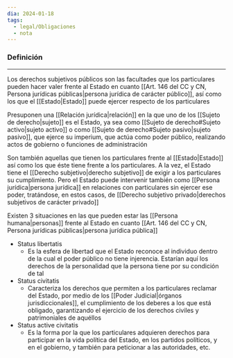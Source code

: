 ```yaml
---
dia: 2024-01-18
tags:
  - legal/Obligaciones
  - nota
---
```

### Definición
---
Los derechos subjetivos públicos son las facultades que los particulares pueden hacer valer frente al Estado en cuanto [[Art. 146 del CC y CN, Persona jurídicas públicas|persona jurídica de carácter público]], así como los que el [[Estado|Estado]] puede ejercer respecto de los particulares

Presuponen una [[Relación jurídica|relación]] en la que uno de los [[Sujeto de derecho|sujeto]] es el Estado, ya sea como [[Sujeto de derecho#Sujeto activo|sujeto activo]] o como [[Sujeto de derecho#Sujeto pasivo|sujeto pasivo]], que ejerce su imperium, que actúa como poder público, realizando actos de gobierno o funciones de administración

Son también aquellas que tienen los particulares frente al [[Estado|Estado]] así como los que éste tiene frente a los particulares. A la vez, el Estado tiene el [[Derecho subjetivo|derecho subjetivo]] de exigir a los particulares su cumplimiento. Pero el Estado puede intervenir también como [[Persona jurídica|persona jurídica]] en relaciones con particulares sin ejercer ese poder, tratándose, en estos casos, de [[Derecho subjetivo privado|derechos subjetivos de carácter privado]]

Existen 3 situaciones en las que pueden estar las [[Persona humana|personas]] frente al Estado en cuanto [[Art. 146 del CC y CN, Persona jurídicas públicas|persona jurídica pública]]
* Status libertatis
	* Es la esfera de libertad que el Estado reconoce al individuo dentro de la cual el poder público no tiene injerencia. Estarían aquí los derechos de la personalidad que la persona tiene por su condición de tal
* Status civitatis
	* Caracteriza los derechos que permiten a los particulares reclamar del Estado, por medio de los [[Poder Judicial|órganos jurisdiccionales]], el cumplimiento de los deberes a los que está obligado, garantizando el ejercicio de los derechos civiles y patrimoniales de aquéllos
* Status active civitatis
	* Es la forma por la que los particulares adquieren derechos para participar en la vida política del Estado, en los partidos políticos, y en el gobierno, y también para peticionar a las autoridades, etc.